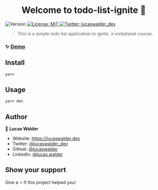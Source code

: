 <h1 align="center">Welcome to todo-list-ignite 👋</h1>
<p>
  <img alt="Version" src="https://img.shields.io/badge/version-1.0.0-blue.svg?cacheSeconds=2592000" />
  <a href="#" target="_blank">
    <img alt="License: MIT" src="https://img.shields.io/badge/License-MIT-yellow.svg" />
  </a>
  <a href="https://twitter.com/lucaswalder_dev" target="_blank">
    <img alt="Twitter: lucaswalder_dev" src="https://img.shields.io/twitter/follow/lucaswalder_dev.svg?style=social" />
  </a>
</p>

> This is a simple todo list application to ignite, a rocketseat course.

### ✨ [Demo](https://todo-list-lwalder.vercel.app)

## Install

```sh
yarn
```

## Usage

```sh
yarn dev
```

## Author

👤 **Lucas Walder**

* Website: https://lucaswalder.dev
* Twitter: [@lucaswalder\_dev](https://twitter.com/lucaswalder\_dev)
* Github: [@lucaswalder](https://github.com/lucaswalder)
* LinkedIn: [@lucas.walder](https://linkedin.com/in/lucas.walder)

## Show your support

Give a ⭐️ if this project helped you!

